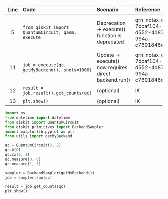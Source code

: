 | Line | Code                                               | Scenario                                                                                              | Reference                                                 | Artifact                  | Refactoring                                                                                         |
|:----:|:--------------------------------------------------|:------------------------------------------------------------------------------------------------------|:---------------------------------------------------------|:--------------------------|:----------------------------------------------------------------------------------------------------|
| 5    | `from qiskit import QuantumCircuit, qasm, execute` | Deprecation -> execute() function is deprecated                                  | qrn_notax_ddbb-7dcaf104-d552-4d87-994a-c7691846d9a9     | qiskit                    | `from qiskit import QuantumCircuit`<br>`from qiskit.primitives import BackendSampler`<br>`sampler = BackendSampler(getMyBackend())`<br>`job = sampler.run(qc)` |
| 11   | `job = execute(qc, getMyBackend(), shots=1000)`   | Update -> execute() now requires direct backend.run()                                       | qrn_notax_ddbb-7dcaf104-d552-4d87-994a-c7691846d9a9     | qiskit                    | `new_circuit = transpile(qc, getMyBackend())`<br>`job = getMyBackend().run(new_circuit, shots=1000)` |
| 12   | `result = job.result().get_counts(qc)`             | (optional)                                                                        | IK                                                       | result                    | `result = job.get_counts(qc)` (already valid)                                                     |
| 13   | `plt.show()`                                        | (optional)                                                                        | IK                                                       | matplotlib.pyplot         | (remains)                                                                                           |

```python
import os
from datetime import datetime
from qiskit import QuantumCircuit
from qiskit.primitives import BackendSampler
import matplotlib.pyplot as plt
from utils import getMyBackend

qc = QuantumCircuit(2, 2)
qc.h(0)
qc.cx(0, 1)
qc.measure(0, 0)
qc.measure(1, 1)

sampler = BackendSampler(getMyBackend())
job = sampler.run(qc)

result = job.get_counts(qc)
plt.show()
```